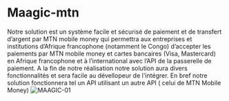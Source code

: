 # Maagic-mtn
Notre solution est un système facile et sécurisé de paiement et de transfert d’argent par MTN mobile money qui permettra aux entreprises et institutions d’Afrique francophone (notamment le Congo) d’accepter les paiements par MTN mobile money et cartes bancaires (Visa, Mastercard) en Afrique francophone et à l’international avec l’API de la passerelle de paiement. A la fin de notre réalisation notre solution aura divers fonctionnalités et sera facile au dévellopeur de l'intégrer. En bref notre solution fonctionnera tel un API utilisant un autre API ( celui de MTN Mobile Money)
![MAAGIC-01](https://user-images.githubusercontent.com/111227978/184535692-bbc927c7-3aa8-4101-9c04-411dc09185d4.jpg)
